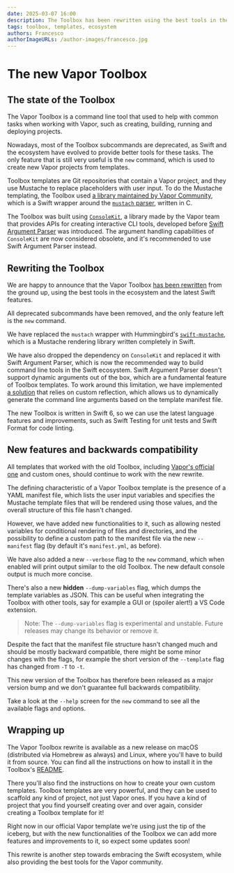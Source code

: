 ```yaml
---
date: 2025-03-07 16:00
description: The Toolbox has been rewritten using the best tools in the ecosystem, and it's now more powerful than ever!
tags: toolbox, templates, ecosystem
authors: Francesco
authorImageURLs: /author-images/francesco.jpg
---
```

# The new Vapor Toolbox

## The state of the Toolbox

The Vapor Toolbox is a command line tool that used to help with common tasks when working with Vapor, such as creating, building, running and deploying projects.

Nowadays, most of the Toolbox subcommands are deprecated, as Swift and the ecosystem have evolved to provide better tools for these tasks.
The only feature that is still very useful is the `new` command, which is used to create new Vapor projects from templates.

Toolbox templates are Git repositories that contain a Vapor project, and they use Mustache to replace placeholders with user input.
To do the Mustache templating, the Toolbox used [a library maintained by Vapor Community](https://github.com/vapor-community/mustache), which is a Swift wrapper around the [`mustach` parser](https://gitlab.com/jobol/mustach), written in C.

The Toolbox was built using [`ConsoleKit`](https://github.com/vapor/console-kit), a library made by the Vapor team that provides APIs for creating interactive CLI tools, developed before [Swift Argument Parser](https://github.com/apple/swift-argument-parser) was introduced.
The argument handling capabilities of `ConsoleKit` are now considered obsolete, and it's recommended to use Swift Argument Parser instead.

## Rewriting the Toolbox

We are happy to announce that the Vapor Toolbox [has been rewritten](https://github.com/vapor/toolbox/pull/471) from the ground up, using the best tools in the ecosystem and the latest Swift features.

All deprecated subcommands have been removed, and the only feature left is the `new` command.

We have replaced the `mustach` wrapper with Hummingbird's [`swift-mustache`](https://github.com/hummingbird-project/swift-mustache), which is a Mustache rendering library written completely in Swift.

We have also dropped the dependency on `ConsoleKit` and replaced it with Swift Argument Parser, which is now the recommended way to build command line tools in the Swift ecosystem.
Swift Argument Parser doesn't support dynamic arguments out of the box, which are a fundamental feature of Toolbox templates.
To work around this limitation, we have implemented [a solution](https://www.ackee.agency/blog/argumentparser-loading-dynamic-arguments) that relies on custom reflection, which allows us to dynamically generate the command line arguments based on the template manifest file.

The new Toolbox is written in Swift 6, so we can use the latest language features and improvements, such as Swift Testing for unit tests and Swift Format for code linting.

## New features and backwards compatibility

All templates that worked with the old Toolbox, including [Vapor's official one](https://github.com/vapor/template) and custom ones, should continue to work with the new rewrite.

The defining characteristic of a Vapor Toolbox template is the presence of a YAML manifest file, which lists the user input variables and specifies the Mustache template files that will be rendered using those values, and the overall structure of this file hasn't changed.

However, we have added new functionalities to it, such as allowing nested variables for conditional rendering of files and directories, and the possibility to define a custom path to the manifest file via the new `--manifest` flag (by default it's `manifest.yml`, as before).

We have also added a new `--verbose` flag to the `new` command, which when enabled will print output similar to the old Toolbox.
The new default console output is much more concise.

There's also a new **hidden** `--dump-variables` flag, which dumps the template variables as JSON.
This can be useful when integrating the Toolbox with other tools, say for example a GUI or (spoiler alert!) a VS Code extension.

> Note: The `--dump-variables` flag is experimental and unstable. Future releases may change its behavior or remove it.

Despite the fact that the manifest file structure hasn't changed much and should be mostly backward compatible, there might be some minor changes with the flags, for example the short version of the `--template` flag has changed from `-T` to `-t`.

This new version of the Toolbox has therefore been released as a major version bump and we don't guarantee full backwards compatibility.

Take a look at the `--help` screen for the `new` command to see all the available flags and options.

## Wrapping up

The Vapor Toolbox rewrite is available as a new release on macOS (distributed via Homebrew as always) and Linux, where you'll have to build it from source.
You can find all the instructions on how to install it in the Toolbox's [README](https://github.com/vapor/toolbox/blob/main/README.md).

There you'll also find the instructions on how to create your own custom templates.
Toolbox templates are very powerful, and they can be used to scaffold any kind of project, not just Vapor ones.
If you have a kind of project that you find yourself creating over and over again, consider creating a Toolbox template for it!

Right now in our official Vapor template we're using just the tip of the iceberg, but with the new functionalities of the Toolbox we can add more features and improvements to it, so expect some updates soon!

This rewrite is another step towards embracing the Swift ecosystem, while also providing the best tools for the Vapor community.